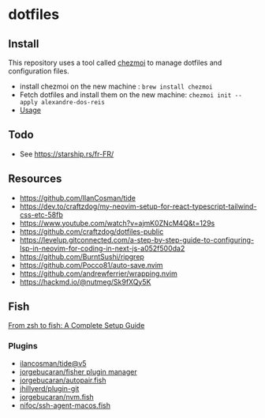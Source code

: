 # dotfiles

## Install

This repository uses a tool called [chezmoi](https://www.chezmoi.io/quick-start) to manage dotfiles and configuration files.

- install chezmoi on the new machine : `brew install chezmoi`
- Fetch dotfiles and install them on the new machine: `chezmoi init --apply alexandre-dos-reis`
- [Usage](https://www.chezmoi.io/user-guide/frequently-asked-questions/usage)

## Todo

- See https://starship.rs/fr-FR/

## Resources

- https://github.com/IlanCosman/tide
- https://dev.to/craftzdog/my-neovim-setup-for-react-typescript-tailwind-css-etc-58fb
- https://www.youtube.com/watch?v=ajmK0ZNcM4Q&t=129s
- https://github.com/craftzdog/dotfiles-public
- https://levelup.gitconnected.com/a-step-by-step-guide-to-configuring-lsp-in-neovim-for-coding-in-next-js-a052f500da2
- https://github.com/BurntSushi/ripgrep
- https://github.com/Pocco81/auto-save.nvim
- https://github.com/andrewferrier/wrapping.nvim
- https://hackmd.io/@nutmeg/Sk9fXQy5K

## Fish

[From zsh to fish: A Complete Setup Guide](https://reckoning.dev/blog/fish-shell/#additional-plugins)

### Plugins

- [ilancosman/tide@v5](https://github.com/IlanCosman/tide)
- [jorgebucaran/fisher plugin manager](https://github.com/jorgebucaran/fisher)
- [jorgebucaran/autopair.fish](https://github.com/jorgebucaran/autopair.fish)
- [jhillyerd/plugin-git](https://github.com/jhillyerd/plugin-git)
- [jorgebucaran/nvm.fish](https://github.com/jorgebucaran/nvm.fish)
- [nifoc/ssh-agent-macos.fish](https://github.com/nifoc/ssh-agent-macos.fish)
